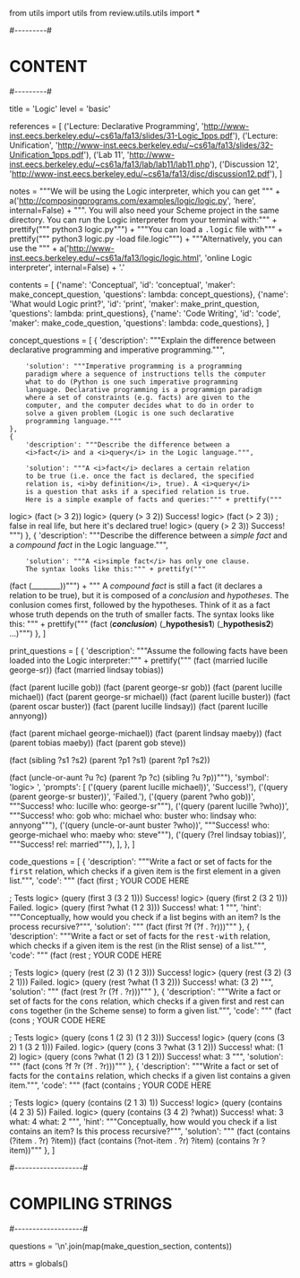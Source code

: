 from utils import utils
from review.utils.utils import *

#---------#
# CONTENT #
#---------#

title = 'Logic'
level = 'basic'

references = [
    ('Lecture: Declarative Programming', 'http://www-inst.eecs.berkeley.edu/~cs61a/fa13/slides/31-Logic_1pps.pdf'),
    ('Lecture: Unification', 'http://www-inst.eecs.berkeley.edu/~cs61a/fa13/slides/32-Unification_1pps.pdf'),
    ('Lab 11', 'http://www-inst.eecs.berkeley.edu/~cs61a/fa13/lab/lab11/lab11.php'),
    ('Discussion 12', 'http://www-inst.eecs.berkeley.edu/~cs61a/fa13/disc/discussion12.pdf'),
]

notes = """We will be using the Logic interpreter, which you can get
""" + a('http://composingprograms.com/examples/logic/logic.py', 'here', internal=False) + """. You will also need your
Scheme project in the same directory. You can run the Logic
interpreter from your terminal with:""" + prettify("""
python3 logic.py""") + """You can load a
<tt>.logic</tt> file with""" + prettify("""
python3 logic.py -load file.logic""") + """Alternatively,
you can use the """ + a('http://www-inst.eecs.berkeley.edu/~cs61a/fa13/logic/logic.html',
'online Logic interpreter', internal=False) + '.'

contents = [
    {'name': 'Conceptual',
     'id': 'conceptual',
     'maker': make_concept_question,
     'questions': lambda: concept_questions},
    {'name': 'What would Logic print?',
     'id': 'print',
     'maker': make_print_question,
     'questions': lambda: print_questions},
    {'name': 'Code Writing',
     'id': 'code',
     'maker': make_code_question,
     'questions': lambda: code_questions},
]

concept_questions = [
    {
        'description': """Explain the difference between declarative
        programming and imperative programming.""",

        'solution': """Imperative programming is a programming
        paradigm where a sequence of instructions tells the computer
        what to do (Python is one such imperative programming
        language. Declarative programming is a programmign paradigm
        where a set of constraints (e.g. facts) are given to the
        computer, and the computer decides what to do in order to
        solve a given problem (Logic is one such declarative
        programming language."""
    },
    {
        'description': """Describe the difference between a
        <i>fact</i> and a <i>query</i> in the Logic language.""",

        'solution': """A <i>fact</i> declares a certain relation
        to be true (i.e. once the fact is declared, the specified
        relation is, <i>by definition</i>, true). A <i>query</i>
        is a question that asks if a specified relation is true.
        Here is a simple example of facts and queries:""" + prettify("""
logic> (fact (> 3 2))
logic> (query (> 3 2))
Success!
logic> (fact (> 2 3))  ; false in real life, but here it's declared true!
logic> (query (> 2 3))
Success!
""")
    },
    {
        'description': """Describe the difference between a
        <i>simple fact</i> and a <i>compound fact</i> in the Logic
        language.""",

        'solution': """A <i>simple fact</i> has only one clause.
        The syntax looks like this:""" + prettify("""
(fact (________))""") + """
        A <i>compound fact</i> is still a fact (it declares a relation
        to be true), but it is composed of a <i>conclusion</i>
        and <i>hypotheses</i>. The conlusion comes first, followed
        by the hypotheses. Think of it as a fact whose truth depends
        on the truth of smaller facts. The syntax looks like this:
        """ + prettify("""
(fact (___conclusion___)
      (___hypothesis1__)
      (___hypothesis2__)
      ...)""")
    },
]

print_questions = [
    {
        'description': """Assume the following facts have been loaded
        into the Logic interpreter:""" + prettify("""
(fact (married lucille george-sr))
(fact (married lindsay tobias))

(fact (parent lucille gob))
(fact (parent george-sr gob))
(fact (parent lucille michael))
(fact (parent george-sr michael))
(fact (parent lucille buster))
(fact (parent oscar buster))
(fact (parent lucille lindsay))
(fact (parent lucille annyong))

(fact (parent michael george-michael))
(fact (parent lindsay maeby))
(fact (parent tobias maeby))
(fact (parent gob steve))

(fact (sibling ?s1 ?s2)
      (parent ?p1 ?s1)
      (parent ?p1 ?s2))

(fact (uncle-or-aunt ?u ?c)
      (parent ?p ?c)
      (sibling ?u ?p))"""),
        'symbol': 'logic> ',
        'prompts': [
            ('(query (parent lucille michael))', 'Success!'),
            ('(query (parent george-sr buster))', 'Failed.'),
            ('(query (parent ?who gob))', """Success!
who: lucille
who: george-sr"""),
            ('(query (parent lucille ?who))', """Success!
who: gob
who: michael
who: buster
who: lindsay
who: annyong"""),
            ('(query (uncle-or-aunt buster ?who))', """Success!
who: george-michael
who: maeby
who: steve"""),
            ('(query (?rel lindsay tobias))', """Success!
rel: married"""),
        ],
    },
]

code_questions = [
    {
        'description': """Write a fact or set of facts for the
        <tt>first</tt> relation, which checks if a given
        item is the first element in a given list.""",
        'code': """
(fact (first ; YOUR CODE HERE

; Tests
logic> (query (first 3 (3 2 1)))
Success!
logic> (query (first 2 (3 2 1)))
Failed.
logic> (query (first ?what (1 2 3)))
Success!
what: 1
""",
        'hint': """Conceptually, how would you check if a list begins
        with an item? Is the process recursive?""",
        'solution': """
(fact (first ?f (?f . ?r)))"""
    },
    {
        'description': """Write a fact or set of facts for the
        <tt>rest-with</tt> relation, which checks if a given
        item is the rest (in the Rlist sense) of a list.""",
        'code': """
(fact (rest ; YOUR CODE HERE

; Tests
logic> (query (rest (2 3) (1 2 3)))
Success!
logic> (query (rest (3 2) (3 2 1)))
Failed.
logic> (query (rest ?what (1 3 2)))
Success!
what: (3 2)
""",
        'solution': """
(fact (rest ?r (?f . ?r)))"""
    },
    {
        'description': """Write a fact or set of facts for the
        <tt>cons</tt> relation, which checks if a given
        first and rest can <tt>cons</tt> together (in the Scheme
        sense) to form a given list.""",
        'code': """
(fact (cons ; YOUR CODE HERE

; Tests
logic> (query (cons 1 (2 3) (1 2 3)))
Success!
logic> (query (cons (3 2) 1 (3 2 1)))
Failed.
logic> (query (cons 3 ?what (3 1 2)))
Success!
what: (1 2)
logic> (query (cons ?what (1 2) (3 1 2)))
Success!
what: 3
""",
        'solution': """
(fact (cons ?f ?r (?f . ?r)))"""
    },
    {
        'description': """Write a fact or set of facts for the
        <tt>contains</tt> relation, which checks if a given
        list contains a given item.""",
        'code': """
(fact (contains ; YOUR CODE HERE

; Tests
logic> (query (contains (2 1 3) 1))
Success!
logic> (query (contains (4 2 3) 5))
Failed.
logic> (query (contains (3 4 2) ?what))
Success!
what: 3
what: 4
what: 2
""",
        'hint': """Conceptually, how would you check if a list
        contains an item? Is this process recursive?""",
        'solution': """
(fact (contains (?item . ?r) ?item))
(fact (contains (?not-item . ?r) ?item)
      (contains ?r ?item))"""
    },
]

#-------------------#
# COMPILING STRINGS #
#-------------------#

questions = '\n'.join(map(make_question_section, contents))

attrs = globals()

